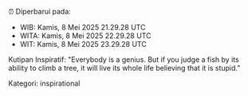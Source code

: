 ⏰ Diperbarui pada:
- WIB: Kamis, 8 Mei 2025 21.29.28 UTC
- WITA: Kamis, 8 Mei 2025 22.29.28 UTC
- WIT: Kamis, 8 Mei 2025 23.29.28 UTC

Kutipan Inspiratif:
"Everybody is a genius. But if you judge a fish by its ability to climb a tree, it will live its whole life believing that it is stupid."


Kategori: inspirational

